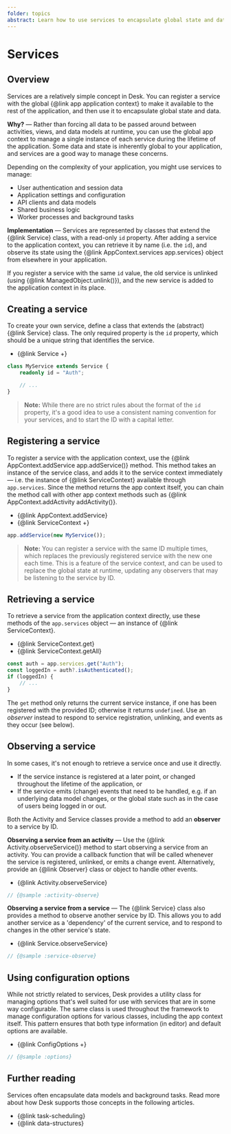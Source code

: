 ```yaml
---
folder: topics
abstract: Learn how to use services to encapsulate global state and data in your application.
---
```


# Services

## Overview <!--{#overview}-->

Services are a relatively simple concept in Desk. You can register a service with the global {@link app application context} to make it available to the rest of the application, and then use it to encapsulate global state and data.

**Why?** — Rather than forcing all data to be passed around between activities, views, and data models at runtime, you can use the global app context to manage a single instance of each service during the lifetime of the application. Some data and state is inherently global to your application, and services are a good way to manage these concerns.

Depending on the complexity of your application, you might use services to manage:

- User authentication and session data
- Application settings and configuration
- API clients and data models
- Shared business logic
- Worker processes and background tasks

**Implementation** — Services are represented by classes that extend the {@link Service} class, with a read-only `id` property. After adding a service to the application context, you can retrieve it by name (i.e. the `id`), and observe its state using the {@link AppContext.services app.services} object from elsewhere in your application.

If you register a service with the same `id` value, the old service is unlinked (using {@link ManagedObject.unlink()}), and the new service is added to the application context in its place.

## Creating a service <!--{#creating}-->

To create your own service, define a class that extends the (abstract) {@link Service} class. The only required property is the `id` property, which should be a unique string that identifies the service.

- {@link Service +}

```ts
class MyService extends Service {
	readonly id = "Auth";

	// ...
}
```

> **Note:** While there are no strict rules about the format of the `id` property, it's a good idea to use a consistent naming convention for your services, and to start the ID with a capital letter.

## Registering a service <!--{#adding}-->

To register a service with the application context, use the {@link AppContext.addService app.addService()} method. This method takes an instance of the service class, and adds it to the service context immediately — i.e. the instance of {@link ServiceContext} available through `app.services`. Since the method returns the app context itself, you can chain the method call with other app context methods such as {@link AppContext.addActivity addActivity()}.

- {@link AppContext.addService}
- {@link ServiceContext +}

```ts
app.addService(new MyService());
```

> **Note:** You can register a service with the same ID multiple times, which replaces the previously registered service with the new one each time. This is a feature of the service context, and can be used to replace the global state at runtime, updating any observers that may be listening to the service by ID.

## Retrieving a service <!--{#getting}-->

To retrieve a service from the application context directly, use these methods of the `app.services` object — an instance of {@link ServiceContext}.

- {@link ServiceContext.get}
- {@link ServiceContext.getAll}

```ts
const auth = app.services.get("Auth");
const loggedIn = auth?.isAuthenticated();
if (loggedIn) {
	// ...
}
```

The `get` method only returns the current service instance, if one has been registered with the provided ID; otherwise it returns `undefined`. Use an _observer_ instead to respond to service registration, unlinking, and events as they occur (see below).

## Observing a service <!--{#observing}-->

In some cases, it's not enough to retrieve a service once and use it directly.

- If the service instance is registered at a later point, or changed throughout the lifetime of the application, or
- If the service emits (change) events that need to be handled, e.g. if an underlying data model changes, or the global state such as in the case of users being logged in or out.

Both the Activity and Service classes provide a method to add an **observer** to a service by ID.

**Observing a service from an activity** — Use the {@link Activity.observeService()} method to start observing a service from an activity. You can provide a callback function that will be called whenever the service is registered, unlinked, or emits a change event. Alternatively, provide an {@link Observer} class or object to handle other events.

- {@link Activity.observeService}

```ts
// {@sample :activity-observe}
```

**Observing a service from a service** — The {@link Service} class also provides a method to observe another service by ID. This allows you to add another service as a 'dependency' of the current service, and to respond to changes in the other service's state.

- {@link Service.observeService}

```ts
// {@sample :service-observe}
```

## Using configuration options <!--{#config}-->

While not strictly related to services, Desk provides a utility class for managing options that's well suited for use with services that are in some way configurable. The same class is used throughout the framework to manage configuration options for various classes, including the app context itself. This pattern ensures that both type information (in editor) and default options are available.

- {@link ConfigOptions +}

```ts
// {@sample :options}
```

## Further reading <!--{#further-reading}-->

Services often encapsulate data models and background tasks. Read more about how Desk supports those concepts in the following articles.

- {@link task-scheduling}
- {@link data-structures}
